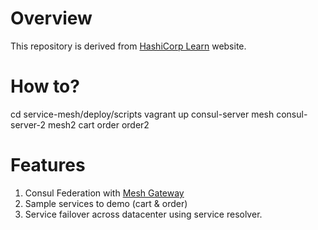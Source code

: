 # Overview

This repository is derived from [HashiCorp Learn](https://github.com/hashicorp/learn-consul-vms)
website.

# How to?
cd service-mesh/deploy/scripts
vagrant up consul-server mesh consul-server-2 mesh2 cart order order2


# Features
1. Consul Federation with [Mesh Gateway](https://developer.hashicorp.com/consul/docs/connect/gateways/mesh-gateway/wan-federation-via-mesh-gateways)
2. Sample services to demo (cart & order)
3. Service failover across datacenter using service resolver.